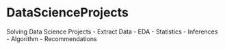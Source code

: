 # DataScienceProjects
Solving Data Science Projects - Extract Data - EDA - Statistics - Inferences - Algorithm - Recommendations   
